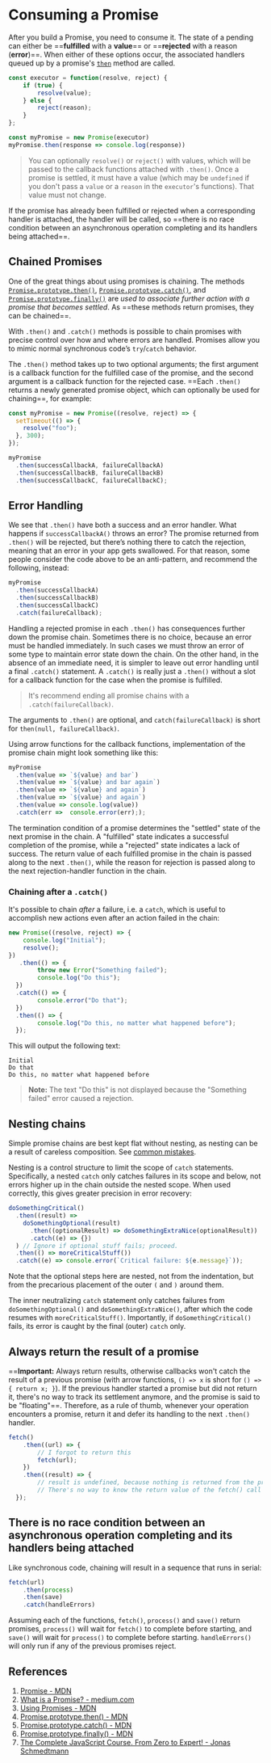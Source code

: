 # Consuming a Promise

After you build a Promise, you need to consume it. The state of a pending can either be ==**fulfilled** with a **value**== or ==**rejected** with a reason (**error**)==. When either of these options occur, the associated handlers queued up by a promise's [`then`](https://developer.mozilla.org/en-US/docs/Web/JavaScript/Reference/Global_Objects/Promise/then) method are called.

```js
const executor = function(resolve, reject) {
    if (true) {
        resolve(value);
    } else {
        reject(reason);
    }
};

const myPromise = new Promise(executor)
myPromise.then(response => console.log(response))
```

> You can optionally `resolve()` or `reject()` with values, which will be passed to the callback functions attached with `.then()`. Once a promise is settled, it must have a value (which may be `undefined` if you don't pass a `value` or a `reason` in the `executor`'s functions). That value must not change.

If the promise has already been fulfilled or rejected when a corresponding handler is attached, the handler will be called, so ==there is no race condition between an asynchronous operation completing and its handlers being attached==.

## Chained Promises

One of the great things about using promises is chaining. The methods [`Promise.prototype.then()`](https://developer.mozilla.org/en-US/docs/Web/JavaScript/Reference/Global_Objects/Promise/then), [`Promise.prototype.catch()`](https://developer.mozilla.org/en-US/docs/Web/JavaScript/Reference/Global_Objects/Promise/catch), and [`Promise.prototype.finally()`](https://developer.mozilla.org/en-US/docs/Web/JavaScript/Reference/Global_Objects/Promise/finally) are _used to associate further action with a promise that becomes settled_. As ==these methods return promises, they can be chained==. 

With `.then()` and `.catch()` methods is possible to chain promises with precise control over how and where errors are handled. Promises allow you to mimic normal synchronous code’s `try`/`catch` behavior.

The `.then()` method takes up to two optional arguments; the first argument is a callback function for the fulfilled case of the promise, and the second argument is a callback function for the rejected case. ==Each `.then()` returns a newly generated promise object, which can optionally be used for chaining==, for example:

```js
const myPromise = new Promise((resolve, reject) => {
  setTimeout(() => {
    resolve("foo");
  }, 300);
});

myPromise
  .then(successCallbackA, failureCallbackA)
  .then(successCallbackB, failureCallbackB)
  .then(successCallbackC, failureCallbackC);
```

## Error Handling

We see that `.then()` have both a success and an error handler. What happens if `successCallbackA()` throws an error? The promise returned from `.then()` will be rejected, but there’s nothing there to catch the rejection, meaning that an error in your app gets swallowed. For that reason, some people consider the code above to be an anti-pattern, and recommend the following, instead:

```js
myPromise
  .then(successCallbackA)
  .then(successCallbackB)
  .then(successCallbackC)
  .catch(failureCallback);
```

Handling a rejected promise in each `.then()` has consequences further down the promise chain. Sometimes there is no choice, because an error must be handled immediately. In such cases we must throw an error of some type to maintain error state down the chain. On the other hand, in the absence of an immediate need, it is simpler to leave out error handling until a final `.catch()` statement. A `.catch()` is really just a `.then()` without a slot for a callback function for the case when the promise is fulfilled.

> It's recommend ending all promise chains with a `.catch(failureCallback)`.

The arguments to `.then()` are optional, and `catch(failureCallback)` is short for `then(null, failureCallback)`.

Using arrow functions for the callback functions, implementation of the promise chain might look something like this:

```js
myPromise
  .then(value => `${value} and bar`)
  .then(value => `${value} and bar again`)
  .then(value => `${value} and again`)
  .then(value => `${value} and again`)
  .then(value => console.log(value))
  .catch(err =>  console.error(err););
```

The termination condition of a promise determines the "settled" state of the next promise in the chain. A "fulfilled" state indicates a successful completion of the promise, while a "rejected" state indicates a lack of success. The return value of each fulfilled promise in the chain is passed along to the next `.then()`, while the reason for rejection is passed along to the next rejection-handler function in the chain.

### Chaining after a `.catch()`

It's possible to chain *after* a failure, i.e. a `catch`, which is useful to accomplish new actions even after an action failed in the chain:

```js
new Promise((resolve, reject) => {
    console.log("Initial");
    resolve();
})
   .then(() => {
    	throw new Error("Something failed");
		console.log("Do this");
  })
  .catch(() => {
		console.error("Do that");
  })
  .then(() => {
		console.log("Do this, no matter what happened before");
  });
```

This will output the following text:

```
Initial
Do that
Do this, no matter what happened before
```

> **Note:** The text "Do this" is not displayed because the "Something failed" error caused a rejection.

## Nesting chains

Simple promise chains are best kept flat without nesting, as nesting can be a result of careless composition. See [common mistakes](https://developer.mozilla.org/en-US/docs/Web/JavaScript/Guide/Using_promises#common_mistakes).

Nesting is a control structure to limit the scope of `catch` statements. Specifically, a nested `catch` only catches failures in its scope and below, not errors higher up in the chain outside the nested scope. When used correctly, this gives greater precision in error recovery:

```js
doSomethingCritical()
  .then((result) =>
    doSomethingOptional(result)
      .then((optionalResult) => doSomethingExtraNice(optionalResult))
      .catch((e) => {})
  ) // Ignore if optional stuff fails; proceed.
  .then(() => moreCriticalStuff())
  .catch((e) => console.error(`Critical failure: ${e.message}`));
```

Note that the optional steps here are nested, not from the indentation, but from the precarious placement of the outer `(` and `)` around them.

The inner neutralizing `catch` statement only catches failures from `doSomethingOptional()` and `doSomethingExtraNice()`, after which the code resumes with `moreCriticalStuff()`. Importantly, if `doSomethingCritical()` fails, its error is caught by the final (outer) `catch` only.

## Always return the result of a promise

==**Important:** Always return results, otherwise callbacks won't catch the result of a previous promise (with arrow functions, `() => x` is short for `() => { return x; }`). If the previous handler started a promise but did not return it, there's no way to track its settlement anymore, and the promise is said to be "floating"==. Therefore, as a rule of thumb, whenever your operation encounters a promise, return it and defer its handling to the next `.then()` handler.

```js
fetch()
    .then((url) => {
    	// I forgot to return this
    	fetch(url);
	})
    .then((result) => {
    	// result is undefined, because nothing is returned from the previous handler.
		// There's no way to know the return value of the fetch() call anymore, or whether it succeeded at all.
  });
```

## There is no race condition between an asynchronous operation completing and its handlers being attached

Like synchronous code, chaining will result in a sequence that runs in serial:

```js
fetch(url)
    .then(process)
    .then(save)
    .catch(handleErrors)
```

Assuming each of the functions, `fetch()`, `process()` and `save()` return promises, `process()` will wait for `fetch()` to complete before starting, and `save()` will wait for `process()` to complete before starting. `handleErrors()` will only run if any of the previous promises reject.

## References

1. [Promise - MDN](https://developer.mozilla.org/en-US/docs/Web/JavaScript/Reference/Global_Objects/Promise)
1. [What is a Promise? - medium.com](https://medium.com/javascript-scene/master-the-javascript-interview-what-is-a-promise-27fc71e77261#.aa7ubggsy)
1. [Using Promises - MDN](https://developer.mozilla.org/en-US/docs/Web/JavaScript/Guide/Using_promises)
1. [Promise.prototype.then() - MDN](https://developer.mozilla.org/en-US/docs/Web/JavaScript/Reference/Global_Objects/Promise/then)
1. [Promise.prototype.catch() - MDN](https://developer.mozilla.org/en-US/docs/Web/JavaScript/Reference/Global_Objects/Promise/catch)
1. [Promise.prototype.finally() - MDN](https://developer.mozilla.org/en-US/docs/Web/JavaScript/Reference/Global_Objects/Promise/finally)
1. [The Complete JavaScript Course. From Zero to Expert! - Jonas Schmedtmann](https://www.udemy.com/course/the-complete-javascript-course/?utm_source=adwords&utm_medium=udemyads&utm_campaign=JavaScript_v.PROF_la.EN_cc.ROWMTA-B_ti.6368&utm_content=deal4584&utm_term=_._ag_130756014153_._ad_558386196906_._kw__._de_c_._dm__._pl__._ti_dsa-774930039569_._li_1011789_._pd__._&matchtype=&gclid=CjwKCAjwiuuRBhBvEiwAFXKaNCuaAhZ8UB5kIldtb76eeAyfM0SUKeceBq3FKF24pNxDVe-_g0-DPxoCnWwQAvD_BwE)